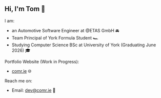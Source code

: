 ## Hi, I'm Tom 👋

I am: 
- an Automotive Software Engineer at @ETAS GmbH 🚘
- Team Principal of York Formula Student 🏎️
- Studying Computer Science BSc at University of York (Graduating June 2026) 🎓

Portfolio Website (Work in Progress):
- [comr.ie](https://comr.ie/) 🌐

Reach me on:
- Email: dev@comr.ie 📧

